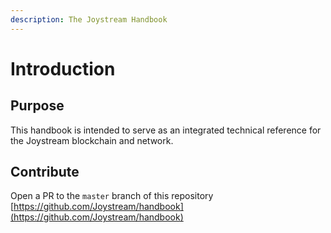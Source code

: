 ```yaml
---
description: The Joystream Handbook
---
```


# Introduction

## Purpose

This handbook is intended to serve as an integrated technical reference for the Joystream blockchain and network.

## Contribute

Open a PR to the `master` branch of this repository  
[https://github.com/Joystream/handbook](https://github.com/Joystream/handbook)



